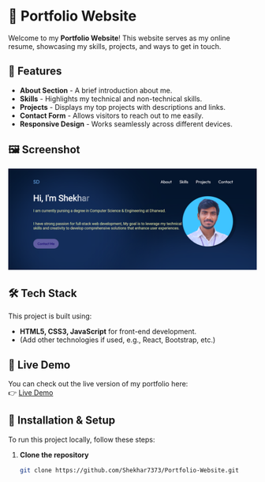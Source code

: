 # 🚀 Portfolio Website

Welcome to my **Portfolio Website**! This website serves as my online resume, showcasing my skills, projects, and ways to get in touch.

## 🌟 Features

- **About Section** - A brief introduction about me.
- **Skills** - Highlights my technical and non-technical skills.
- **Projects** - Displays my top projects with descriptions and links.
- **Contact Form** - Allows visitors to reach out to me easily.
- **Responsive Design** - Works seamlessly across different devices.

## 🖼️ Screenshot

![Portfolio Website](image.png)

## 🛠️ Tech Stack

This project is built using:
- **HTML5, CSS3, JavaScript** for front-end development.
- (Add other technologies if used, e.g., React, Bootstrap, etc.)

## 🚀 Live Demo

You can check out the live version of my portfolio here:  
👉 [Live Demo]([https://your-live-portfolio-link.com](https://portfolio-website-eta-ten-39.vercel.app/))

## 🔧 Installation & Setup

To run this project locally, follow these steps:

1. **Clone the repository**  
   ```bash
   git clone https://github.com/Shekhar7373/Portfolio-Website.git
